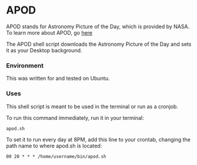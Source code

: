 # APOD

  APOD stands for Astronomy Picture of the Day, which is provided by NASA.  
  To learn more about APOD, go [here](http://apod.nasa.gov/apod/lib/about_apod.html)

  The APOD shell script downloads the Astronomy Picture of the Day and sets it as your Desktop background.  

  ### Environment
  This was written for and tested on Ubuntu.

  ### Uses
  This shell script is meant to be used in the terminal or run as a cronjob.

  To run this command immediately, run it in your terminal:
```
apod.sh
```  

  To set it to run every day at 8PM, add this line to your crontab, changing the path name to where apod.sh is located:
```
00 20 * * * /home/username/bin/apod.sh
```
